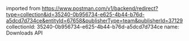imported from https://www.postman.com/v1/backend/redirect?type=collection&id=35240-0b956734-e625-4b44-b76d-a5dcd7d734ce&entityId=67658&publisherType=team&publisherId=37129
collectionId: 35240-0b956734-e625-4b44-b76d-a5dcd7d734ce
name: Downloads API